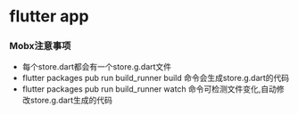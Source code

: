 # flutter app

### Mobx注意事项

- 每个store.dart都会有一个store.g.dart文件
- flutter packages pub run build_runner build 命令会生成store.g.dart的代码
- flutter packages pub run build_runner watch 命令可检测文件变化,自动修改store.g.dart生成的代码
